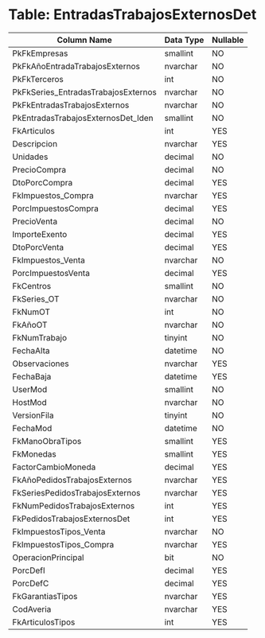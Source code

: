 # Table: EntradasTrabajosExternosDet

| Column Name | Data Type | Nullable |
|-------------|-----------|----------|
| PkFkEmpresas | smallint | NO |
| PkFkAñoEntradaTrabajosExternos | nvarchar | NO |
| PkFkTerceros | int | NO |
| PkFkSeries_EntradasTrabajosExternos | nvarchar | NO |
| PkFkEntradasTrabajosExternos | nvarchar | NO |
| PkEntradasTrabajosExternosDet_Iden | smallint | NO |
| FkArticulos | int | YES |
| Descripcion | nvarchar | YES |
| Unidades | decimal | NO |
| PrecioCompra | decimal | NO |
| DtoPorcCompra | decimal | YES |
| FkImpuestos_Compra | nvarchar | YES |
| PorcImpuestosCompra | decimal | YES |
| PrecioVenta | decimal | NO |
| ImporteExento | decimal | YES |
| DtoPorcVenta | decimal | YES |
| FkImpuestos_Venta | nvarchar | NO |
| PorcImpuestosVenta | decimal | YES |
| FkCentros | smallint | NO |
| FkSeries_OT | nvarchar | NO |
| FkNumOT | int | NO |
| FkAñoOT | nvarchar | NO |
| FkNumTrabajo | tinyint | NO |
| FechaAlta | datetime | NO |
| Observaciones | nvarchar | YES |
| FechaBaja | datetime | YES |
| UserMod | smallint | NO |
| HostMod | nvarchar | NO |
| VersionFila | tinyint | NO |
| FechaMod | datetime | NO |
| FkManoObraTipos | smallint | YES |
| FkMonedas | smallint | YES |
| FactorCambioMoneda | decimal | YES |
| FkAñoPedidosTrabajosExternos | nvarchar | YES |
| FkSeriesPedidosTrabajosExternos | nvarchar | YES |
| FkNumPedidosTrabajosExternos | int | YES |
| FkPedidosTrabajosExternosDet | int | YES |
| FkImpuestosTipos_Venta | nvarchar | NO |
| FkImpuestosTipos_Compra | nvarchar | YES |
| OperacionPrincipal | bit | NO |
| PorcDefI | decimal | YES |
| PorcDefC | decimal | YES |
| FkGarantiasTipos | nvarchar | YES |
| CodAveria | nvarchar | YES |
| FkArticulosTipos | int | YES |
